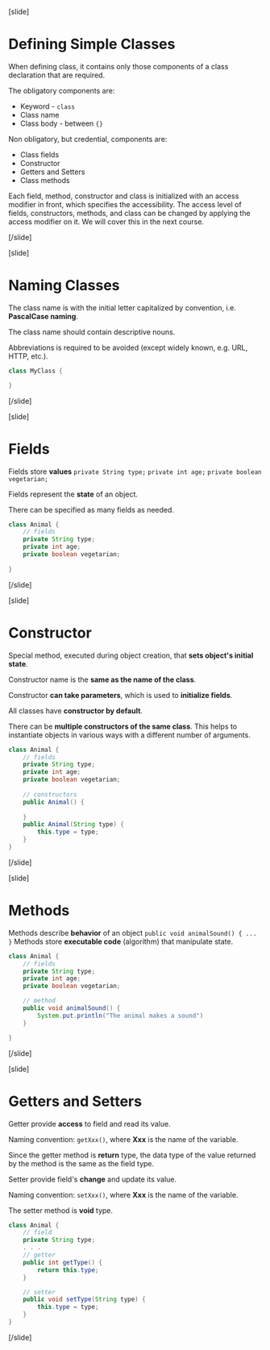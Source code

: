 [slide]
# Defining Simple Classes

When defining class, it contains only those components of a class declaration that are required.

The obligatory components are:
- Keyword - `class`
- Class name
- Class body - between `{}`

Non obligatory, but credential, components are: 
- Class fields
- Constructor
- Getters and Setters
- Class methods

Each field, method, constructor and class is initialized with an access modifier in front, which specifies the accessibility. Тhe access level of fields, constructors, methods, and class can be changed by applying the access modifier on it. We will cover this in the next course. 

[/slide]


[slide]
# Naming Classes

The class name is with the initial letter capitalized by convention, i.e. **PascalCase naming**. 

The class name should contain descriptive nouns.

Abbreviations is required to be avoided (except widely known, e.g. URL, HTTP, etc.).

```java
class MyClass {

}
```

[/slide]


[slide]
# Fields

Fields store **values** 
`private String type;` `private int age;` `private boolean vegetarian;`

Fields represent the **state** of an object.

There can be specified as many fields as needed.


```java
class Animal {
    // fields
    private String type;
    private int age;
    private boolean vegetarian;
    
}
```

[/slide]


[slide]
# Constructor

Special method, executed during object creation, that **sets object's initial state**.

Constructor name is the **same as the name of the class**.

Constructor **can take parameters**, which is used to **initialize fields**.

All classes have **constructor by default**. 

There can be **multiple constructors of the same class**. This helps to instantiate objects in various ways with a different number of arguments.

```java
class Animal {
    // fields
    private String type;
    private int age;
    private boolean vegetarian;
    
    // constructors
    public Animal() {
        
    }
    public Animal(String type) {
        this.type = type;
    }
}
```
[/slide]


[slide]
# Methods

Methods describe **behavior** of an object 
`public void animalSound() { ... }`
Methods store **executable code** (algorithm) that manipulate state.

```java
class Animal {
    // fields
    private String type;
    private int age;
    private boolean vegetarian;

    // method
    public void animalSound() {
        System.put.println("The animal makes a sound")
    }

}
```
[/slide]


[slide]
# Getters and Setters

Getter provide **access** to field and read its value. 

Naming convention: `getXxx()`, where **Xxx** is the name of the variable. 

Since the getter method is **return** type, the data type of the value returned by the method is the same as the field type.

Setter provide field's **change** and update its value. 

Naming convention: `setXxx()`, where **Xxx** is the name of the variable. 

The setter method is **void** type.

```java
class Animal {
    // field
    private String type;
    . . .
    // getter
    public int getType() {
        return this.type;
    }

    // setter
    public void setType(String type) {
        this.type = type;
    }
}
```
[/slide]